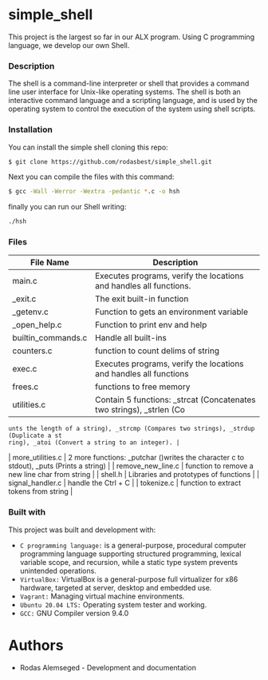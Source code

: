 # simple_shell
This project is the largest so far in our ALX program.
Using C programming language, we develop our own Shell.

### Description
The shell is a command-line interpreter or shell that provides a command line user interface
for Unix-like operating systems. The shell is both an interactive command language and a 
scripting language, and is used by the operating system to control the execution of the system
using shell scripts.

### Installation
You can install the simple shell cloning this repo:
```sh
$ git clone https://github.com/rodasbest/simple_shell.git
```
Next you can compile the files with this command:
```sh
$ gcc -Wall -Werror -Wextra -pedantic *.c -o hsh
```
finally you can run our Shell writing:
```sh
./hsh
```
### Files

| File Name | Description |
| ------ | ------ |
| main.c | Executes programs, verify the locations and handles all functions. |
| _exit.c | The exit built-in function |
| _getenv.c |Function to gets an environment variable |
| _open_help.c |Function to print env and help |
| builtin_commands.c | Handle all built-ins |
| counters.c | function to count delims of string |
| exec.c | Executes programs, verify the locations and handles all functions |
| frees.c | functions to free memory |
| utilities.c | Contain 5 functions: _strcat (Concatenates two strings),  _strlen (Co
    unts the length of a string), _strcmp (Compares two strings), _strdup (Duplicate a st 
    ring), _atoi (Convert a string to an integer). |
| more_utilities.c | 2 more functions: _putchar ()writes the character c to stdout),
	    _puts (Prints a string) |
| remove_new_line.c | function to remove a new line char from string |
| shell.h | Libraries and prototypes of functions |
| signal_handler.c | handle the Ctrl + C |
| tokenize.c | function to extract tokens from string |


### Built with
This project was built and development with:
- `C programming language:` is a general-purpose, procedural computer programming language
       supporting structured programming, lexical variable scope, and recursion, while a static 
       type system prevents unintended operations.
- `VirtualBox:` VirtualBox is a general-purpose full virtualizer for x86 hardware, targeted
                at server, desktop and embedded use.
- `Vagrant:` Managing virtual machine environments.
- `Ubuntu 20.04 LTS:` Operating system tester and working.
- `GCC:` GNU Compiler version 9.4.0

# Authors
- Rodas Alemseged - Development and documentation
